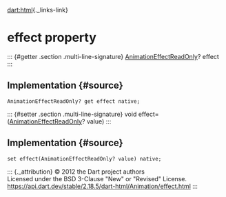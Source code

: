 [dart:html](../../dart-html/dart-html-library){._links-link}

effect property
===============

::: {#getter .section .multi-line-signature}
[AnimationEffectReadOnly](../animationeffectreadonly-class)? effect
:::

Implementation {#source}
--------------

``` {.language-dart data-language="dart"}
AnimationEffectReadOnly? get effect native;
```

::: {#setter .section .multi-line-signature}
void
effect=([AnimationEffectReadOnly](../animationeffectreadonly-class)?
value)
:::

Implementation {#source}
--------------

``` {.language-dart data-language="dart"}
set effect(AnimationEffectReadOnly? value) native;
```

::: {._attribution}
© 2012 the Dart project authors\
Licensed under the BSD 3-Clause \"New\" or \"Revised\" License.\
<https://api.dart.dev/stable/2.18.5/dart-html/Animation/effect.html>
:::
